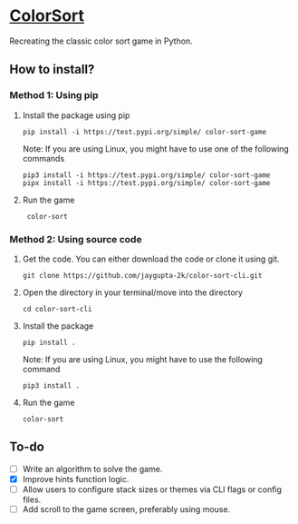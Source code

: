 # [ColorSort](https://test.pypi.org/project/color-sort-game/)
Recreating the classic color sort game in Python.

## How to install?
### Method 1: Using pip
1. Install the package using pip
   ```
   pip install -i https://test.pypi.org/simple/ color-sort-game
   ```
   Note: If you are using Linux, you might have to use one of the following commands
   ```
   pip3 install -i https://test.pypi.org/simple/ color-sort-game
   pipx install -i https://test.pypi.org/simple/ color-sort-game
   ```
2. Run the game
   ```
    color-sort
   ```
### Method 2: Using source code
1. Get the code.
   You can either download the code or clone it using git.
   ```
   git clone https://github.com/jaygupta-2k/color-sort-cli.git
   ```
2. Open the directory in your terminal/move into the directory
   ```
   cd color-sort-cli
   ```
3. Install the package
   ```
   pip install .
   ```
   Note: If you are using Linux, you might have to use the following command
   ```
   pip3 install .
   ```
4. Run the game
   ```
   color-sort
   ```
## To-do
- [ ] Write an algorithm to solve the game.
- [X] Improve hints function logic.
- [ ] Allow users to configure stack sizes or themes via CLI flags or config files.
- [ ] Add scroll to the game screen, preferably using mouse.